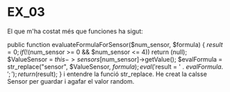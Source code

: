 # EX_03

El que m'ha costat més que funciones ha sigut:

public function evaluateFormulaForSensor($num_sensor, $formula)
{
    $result = 0;
    if (!($num_sensor >= 0 && $num_sensor <= 4))
    return (null);
    $ValueSensor = $this->sensors[$num_sensor]->getValue();
    $evalFormula = str_replace("sensor", $ValueSensor, $formula);
    eval('$result = ' . $evalFormula . ';');
    return ($result);
}
i entendre la funció str_replace.
He creat la calsse Sensor per guardar i agafar el valor random.
